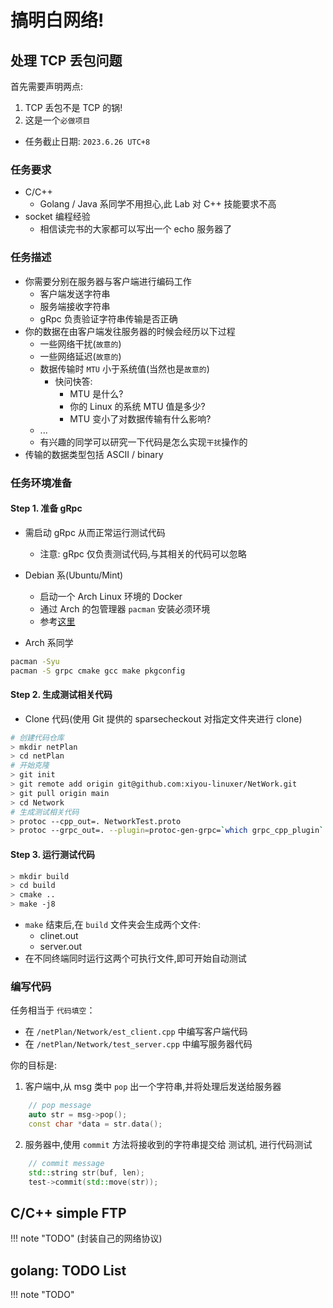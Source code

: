 # 搞明白网络!

## 处理 TCP 丢包问题

首先需要声明两点:

1. TCP 丢包不是 TCP 的锅!
2. 这是一个`必做项目`
- 任务截止日期: `2023.6.26 UTC+8`

### 任务要求

- C/C++ 
    - Golang / Java 系同学不用担心,此 Lab 对 C++ 技能要求不高
- socket 编程经验
    - 相信读完书的大家都可以写出一个 echo 服务器了

### 任务描述

- 你需要分别在服务器与客户端进行编码工作
    - 客户端发送字符串
    - 服务端接收字符串
    - gRpc 负责验证字符串传输是否正确
- 你的数据在由客户端发往服务器的时候会经历以下过程
    - 一些网络干扰(`故意的`)
    - 一些网络延迟(`故意的`)
    - 数据传输时 `MTU` 小于系统值(当然也是`故意的`)
        - 快问快答:
            - MTU 是什么?
            - 你的 Linux 的系统 MTU 值是多少?
            - MTU 变小了对数据传输有什么影响?
    - ...
    - 有兴趣的同学可以研究一下代码是怎么实现`干扰`操作的
- 传输的数据类型包括 ASCII / binary

### 任务环境准备

#### Step 1. 准备 gRpc

- 需启动 gRpc 从而正常运行测试代码
    - 注意: gRpc 仅负责测试代码,与其相关的代码可以忽略
- Debian 系(Ubuntu/Mint)
    - 启动一个 Arch Linux 环境的 Docker
    - 通过 Arch 的包管理器 `pacman` 安装必须环境
    - 参考[这里](https://github.com/xiyou-linuxer/Exercise#:~:text=%E5%90%88%E5%B9%B6%E5%85%A5%E4%B8%BB%E5%88%86%E6%94%AF%EF%BC%8E-,TCP%20%E9%83%A8%E5%88%86,-%E5%A6%82%E6%9E%9C%E4%BD%A0%E7%9A%84%20Ubuntu)

- Arch 系同学
```bash
pacman -Syu
pacman -S grpc cmake gcc make pkgconfig
```

#### Step 2. 生成测试相关代码

- Clone 代码(使用 Git 提供的 sparsecheckout 对指定文件夹进行 clone)

```bash
# 创建代码仓库
> mkdir netPlan
> cd netPlan
# 开始克隆
> git init
> git remote add origin git@github.com:xiyou-linuxer/NetWork.git
> git pull origin main
> cd Network
# 生成测试相关代码
> protoc --cpp_out=. NetworkTest.proto
> protoc --grpc_out=. --plugin=protoc-gen-grpc=`which grpc_cpp_plugin` NetworkTest.proto
```

#### Step 3. 运行测试代码

```bash
> mkdir build
> cd build
> cmake ..
> make -j8
```

- `make` 结束后,在 `build` 文件夹会生成两个文件:
    - clinet.out
    - server.out
- 在不同终端同时运行这两个可执行文件,即可开始自动测试

### 编写代码

任务相当于 `代码填空`：
- 在 `/netPlan/Network/est_client.cpp` 中编写客户端代码
- 在 `/netPlan/Network/test_server.cpp` 中编写服务器代码

你的目标是:

1. 客户端中,从 msg 类中 `pop` 出一个字符串,并将处理后发送给服务器
```cpp
    // pop message
    auto str = msg->pop();
    const char *data = str.data();
```

2. 服务器中,使用 `commit` 方法将接收到的字符串提交给 测试机, 进行代码测试
```cpp
    // commit message
    std::string str(buf, len);
    test->commit(std::move(str));
```

## C/C++ simple FTP

!!! note "TODO"
    (封装自己的网络协议)

## golang: TODO List

!!! note "TODO"
